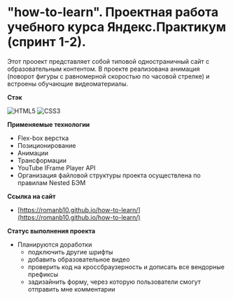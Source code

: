 # "how-to-learn". Проектная работа учебного курса Яндекс.Практикум (спринт 1-2).       
Этот прооект представляет собой типовой одностраничный сайт с образовательным контентом.
В проекте реализована анимация (поворот фигуры с равномерной скоростью по часовой стрелке) и встроены обучающие видеоматериалы.  

**Стэк**

![HTML5](https://img.shields.io/badge/html5-%23E34F26.svg?style=for-the-badge&logo=html5&logoColor=white)
![CSS3](https://img.shields.io/badge/css3-%231572B6.svg?style=for-the-badge&logo=css3&logoColor=white)

**Применяемые технологии**
* Flex-box верстка
* Позиционирование
* Анимации
* Трансформации
* YouTube IFrame Player API
* Организация файловой структуры проекта осуществлена по правилам Nested БЭМ

**Ссылка на сайт**
* [https://romanb10.github.io/how-to-learn/](https://romanb10.github.io/how-to-learn/)

**Статус выполнения проекта**
* Планируются доработки
  * подключить другие шрифты
  * добавить образовательное видео
  * проверить код на кроссбраузерность и дописать все вендорные префиксы
  * задизайнить форму, через которую пользователи смогут отправить мне комментарии

